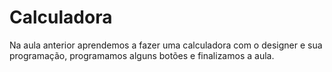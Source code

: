 # Calculadora
Na aula anterior aprendemos a fazer uma calculadora com o designer
e sua programação, programamos alguns botões e finalizamos a aula.
